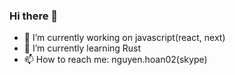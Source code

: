 ### Hi there 👋

- 🔭 I’m currently working on javascript(react, next)
- 🌱 I’m currently learning Rust
- 📫 How to reach me: nguyen.hoan02(skype)
